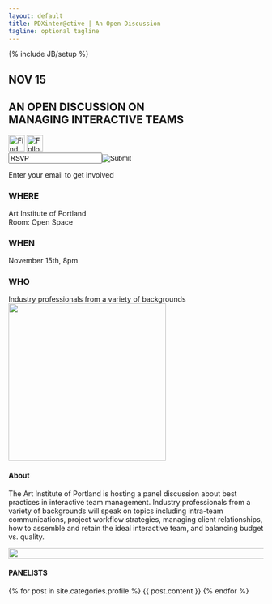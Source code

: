 ```yaml
---
layout: default
title: PDXinter@ctive | An Open Discussion
tagline: optional tagline
---
```

{% include JB/setup %}

<section id="main">
  <div class="content">
    <h1>NOV 15</h1>
    <h2>AN OPEN DISCUSSION ON<br />
      MANAGING INTERACTIVE TEAMS</h2>
    <section id="form">
      <div id="social">
        <a href="#facebook"><img border="0" src="{{ ASSET_PATH }}dev/images/facebook.png" height="32" width="32" alt="Find us on Facebook" /></a>
        <a href="Twitter"><img border="0" src="{{ ASSET_PATH }}dev/images/twitter.png" height="32" width="32" alt="Follow us on Twitter" /></a>
      </div>
      <form method="POST" action="/">
        <input type="text" name="email" id="email" value="RSVP" /><input type="image" src="{{ ASSET_PATH }}dev/images/submit.png" id="submit" />
      </form>
      <div id="tip">
        <span class="darkRed">Enter your email to</span> get involved
      </div>
    </section>
    <section id="www">
      <div class="outside">
        <h3 id="where">WHERE</h3>
        <article>Art Institute of Portland<br />
          Room: Open Space</article>
      </div>
      <div id="middle">
        <h3 id="when">WHEN</h3>
        <article>November 15th, 8pm</article>
      </div>
      <div class="outside">
        <h3 id="who">WHO</h3>
        <article>Industry professionals from a variety of backgrounds</article>
      </div>
      <div class="clear"></div>
    </section>
    <section id="about">
      <a href="http://goo.gl/maps/fYLNA" target="_blank"><img border="0" src="{{ ASSET_PATH }}dev/images/map-back.png" height="311" width="311" id="map" alt="" /></a>
      <h4>About</h4>
      <p>The Art Institute of Portland is hosting a panel discussion about best practices in interactive team management. Industry professionals from a variety of backgrounds will speak on topics including intra-team communications, project workflow strategies, managing client relationships, how to assemble and retain the ideal interactive team, and balancing budget vs. quality.</p>
    </section>
  </div>
</section>

<section id="panelists">
  <div class="content">
    <img src="{{ ASSET_PATH }}dev/images/shadow.png" height="21" width="1020" alt="" />
    <h4>PANELISTS</h4>
    {% for post in site.categories.profile %}
      {{ post.content }}
    {% endfor %}
  </div>
</section>
